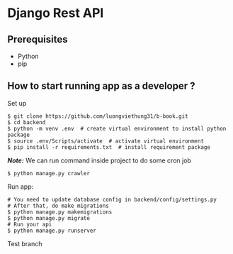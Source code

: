 # Django Rest API
## Prerequisites
- Python
- pip

## How to start running app as a developer ? 

Set up
```
$ git clone https://github.com/luongviethung31/b-book.git
$ cd backend   
$ python -m venv .env  # create virtual environment to install python package
$ source .env/Scripts/activate  # activate virtual environment
$ pip install -r requirements.txt  # install requirement package
```

***Note:*** We can run command inside project to do some cron job
``` 
$ python manage.py crawler
```

Run app:
```
# You need to update database config in backend/config/settings.py
# After that, do make migrations
$ python manage.py makemigrations
$ python manage.py migrate
# Run your api
$ python manage.py runserver
```

Test branch